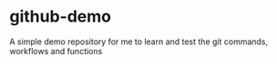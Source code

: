 # github-demo
A simple demo repository for me to learn and test the git commands, workflows and functions
